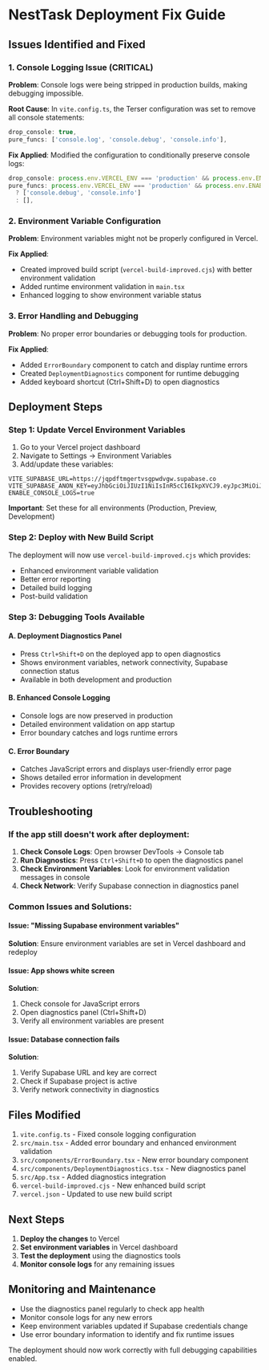 # NestTask Deployment Fix Guide

## Issues Identified and Fixed

### 1. Console Logging Issue (CRITICAL)
**Problem**: Console logs were being stripped in production builds, making debugging impossible.

**Root Cause**: In `vite.config.ts`, the Terser configuration was set to remove all console statements:
```typescript
drop_console: true,
pure_funcs: ['console.log', 'console.debug', 'console.info'],
```

**Fix Applied**: Modified the configuration to conditionally preserve console logs:
```typescript
drop_console: process.env.VERCEL_ENV === 'production' && process.env.ENABLE_CONSOLE_LOGS !== 'true',
pure_funcs: process.env.VERCEL_ENV === 'production' && process.env.ENABLE_CONSOLE_LOGS !== 'true' 
  ? ['console.debug', 'console.info'] 
  : [],
```

### 2. Environment Variable Configuration
**Problem**: Environment variables might not be properly configured in Vercel.

**Fix Applied**: 
- Created improved build script (`vercel-build-improved.cjs`) with better environment validation
- Added runtime environment validation in `main.tsx`
- Enhanced logging to show environment variable status

### 3. Error Handling and Debugging
**Problem**: No proper error boundaries or debugging tools for production.

**Fix Applied**:
- Added `ErrorBoundary` component to catch and display runtime errors
- Created `DeploymentDiagnostics` component for runtime debugging
- Added keyboard shortcut (Ctrl+Shift+D) to open diagnostics

## Deployment Steps

### Step 1: Update Vercel Environment Variables
1. Go to your Vercel project dashboard
2. Navigate to Settings → Environment Variables
3. Add/update these variables:

```
VITE_SUPABASE_URL=https://jqpdftmgertvsgpwdvgw.supabase.co
VITE_SUPABASE_ANON_KEY=eyJhbGciOiJIUzI1NiIsInR5cCI6IkpXVCJ9.eyJpc3MiOiJzdXBhYmFzZSIsInJlZiI6ImpxcGRmdG1nZXJ0dnNncHdkdmd3Iiwicm9sZSI6ImFub24iLCJpYXQiOjE3NDkyOTY1MDUsImV4cCI6MjA2NDg3MjUwNX0.7XEAIhSBMqknx4jCQ5dTdUSfbhQpU2GoPybIHhnOcrA
ENABLE_CONSOLE_LOGS=true
```

**Important**: Set these for all environments (Production, Preview, Development)

### Step 2: Deploy with New Build Script
The deployment will now use `vercel-build-improved.cjs` which provides:
- Enhanced environment variable validation
- Better error reporting
- Detailed build logging
- Post-build validation

### Step 3: Debugging Tools Available

#### A. Deployment Diagnostics Panel
- Press `Ctrl+Shift+D` on the deployed app to open diagnostics
- Shows environment variables, network connectivity, Supabase connection status
- Available in both development and production

#### B. Enhanced Console Logging
- Console logs are now preserved in production
- Detailed environment validation on app startup
- Error boundary catches and logs runtime errors

#### C. Error Boundary
- Catches JavaScript errors and displays user-friendly error page
- Shows detailed error information in development
- Provides recovery options (retry/reload)

## Troubleshooting

### If the app still doesn't work after deployment:

1. **Check Console Logs**: Open browser DevTools → Console tab
2. **Run Diagnostics**: Press `Ctrl+Shift+D` to open the diagnostics panel
3. **Check Environment Variables**: Look for environment validation messages in console
4. **Check Network**: Verify Supabase connection in diagnostics panel

### Common Issues and Solutions:

#### Issue: "Missing Supabase environment variables"
**Solution**: Ensure environment variables are set in Vercel dashboard and redeploy

#### Issue: App shows white screen
**Solution**: 
1. Check console for JavaScript errors
2. Open diagnostics panel (Ctrl+Shift+D)
3. Verify all environment variables are present

#### Issue: Database connection fails
**Solution**:
1. Verify Supabase URL and key are correct
2. Check if Supabase project is active
3. Verify network connectivity in diagnostics

## Files Modified

1. `vite.config.ts` - Fixed console logging configuration
2. `src/main.tsx` - Added error boundary and enhanced environment validation
3. `src/components/ErrorBoundary.tsx` - New error boundary component
4. `src/components/DeploymentDiagnostics.tsx` - New diagnostics panel
5. `src/App.tsx` - Added diagnostics integration
6. `vercel-build-improved.cjs` - New enhanced build script
7. `vercel.json` - Updated to use new build script

## Next Steps

1. **Deploy the changes** to Vercel
2. **Set environment variables** in Vercel dashboard
3. **Test the deployment** using the diagnostics tools
4. **Monitor console logs** for any remaining issues

## Monitoring and Maintenance

- Use the diagnostics panel regularly to check app health
- Monitor console logs for any new errors
- Keep environment variables updated if Supabase credentials change
- Use error boundary information to identify and fix runtime issues

The deployment should now work correctly with full debugging capabilities enabled.
